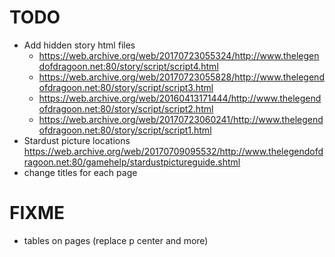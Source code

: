 # TODO
- Add hidden story html files
    - https://web.archive.org/web/20170723055324/http://www.thelegendofdragoon.net:80/story/script/script4.html
    - https://web.archive.org/web/20170723055828/http://www.thelegendofdragoon.net:80/story/script/script3.html
    - https://web.archive.org/web/20160413171444/http://www.thelegendofdragoon.net:80/story/script/script2.html
    - https://web.archive.org/web/20170723060241/http://www.thelegendofdragoon.net:80/story/script/script1.html
- Stardust picture locations https://web.archive.org/web/20170709095532/http://www.thelegendofdragoon.net:80/gamehelp/stardustpictureguide.shtml
- change titles for each page

# FIXME
- tables on pages (replace p center and more)